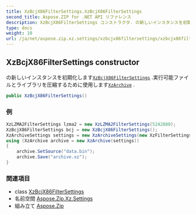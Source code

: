 ```yaml
---
title: XzBcjX86FilterSettings.XzBcjX86FilterSettings
second_title: Aspose.ZIP for .NET API リファレンス
description: XzBcjX86FilterSettings コンストラクタ. の新しいインスタンスを初期化しますXzBcjX86FilterSettings .実行可能ファイルとライブラリを圧縮するために使用しますXzArchive .
type: docs
weight: 10
url: /ja/net/aspose.zip.xz.settings/xzbcjx86filtersettings/xzbcjx86filtersettings/
---
```

## XzBcjX86FilterSettings constructor

の新しいインスタンスを初期化します[`XzBcjX86FilterSettings`](../) .実行可能ファイルとライブラリを圧縮するために使用します[`XzArchive`](../../../aspose.zip.xz/xzarchive/) .

```csharp
public XzBcjX86FilterSettings()
```

### 例

```csharp
XzLZMA2FilterSettings lzma2 = new XzLZMA2FilterSettings(5242880);
XzBcjX86FilterSettings bcj = new XzBcjX86FilterSettings();
XzArchiveSettings settings = new XzArchiveSettings(new XzFilterSettings[] {bcj,lzma2}, 10485760, XzCheckType.Crc32);
using (XzArchive archive = new XzArchive(settings))
{
    archive.SetSource("data.bin");
    archive.Save("archive.xz");
}
```

### 関連項目

* class [XzBcjX86FilterSettings](../)
* 名前空間 [Aspose.Zip.Xz.Settings](../../xzbcjx86filtersettings/)
* 組み立て [Aspose.Zip](../../../)


